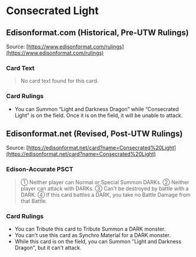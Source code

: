 # Consecrated Light

## Edisonformat.com (Historical, Pre-UTW Rulings)

Source: [https://www.edisonformat.com/rulings](https://www.edisonformat.com/rulings)

### Card Text

> No card text found for this card.

### Card Rulings

*   You can Summon “Light and Darkness Dragon” while “Consecrated Light” is on the field. Once it is on the field, it will be unable to attack.

## Edisonformat.net (Revised, Post-UTW Rulings)

Source: [https://edisonformat.net/card?name=Consecrated%20Light](https://edisonformat.net/card?name=Consecrated%20Light)

### Edison-Accurate PSCT

> ① Neither player can Normal or Special Summon DARKs.
> ② Neither player can attack with DARKs.
> ③ Can't be destroyed by battle with a DARK.
> ④ If this card battles a DARK, you take no Battle Damage from that Battle.

### Card Rulings

*   You can Tribute this card to Tribute Summon a DARK monster.
*   You can't use this card as Synchro Material for a DARK monster.
*   While this card is on the field, you can Summon "Light and Darkness Dragon", but it can't attack.
            